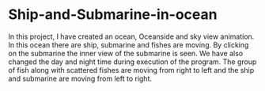 # Ship-and-Submarine-in-ocean
In this project, I have created an ocean, Oceanside and sky view animation. In this ocean there are ship,
submarine and fishes are moving. By clicking on the submarine the inner view of the submarine
is seen. We have also changed the day and night time during execution of the program. The
group of fish along with scattered fishes are moving from right to left and the ship and
submarine are moving from left to right.
